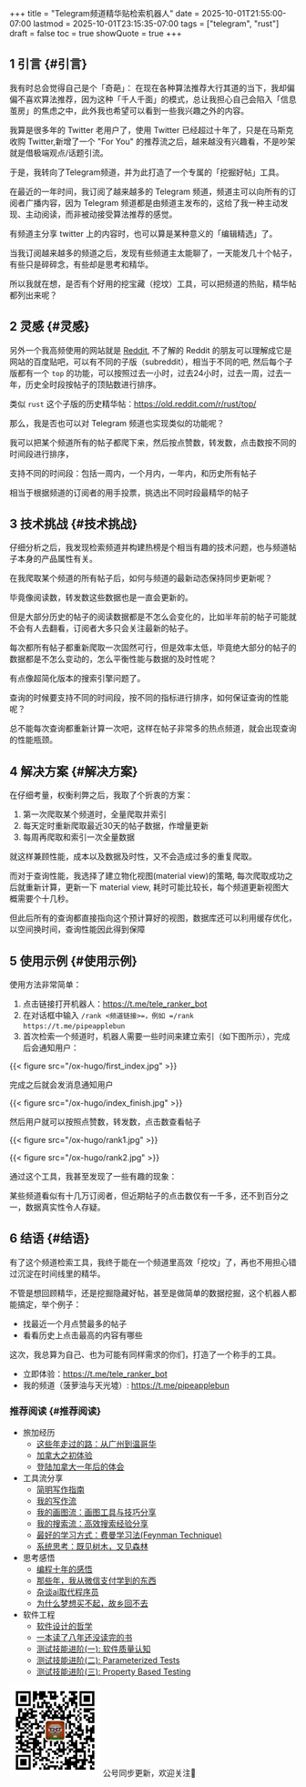 +++
title = "Telegram频道精华贴检索机器人"
date = 2025-10-01T21:55:00-07:00
lastmod = 2025-10-01T23:15:35-07:00
tags = ["telegram", "rust"]
draft = false
toc = true
showQuote = true
+++

## <span class="section-num">1</span> 引言 {#引言}

我有时总会觉得自己是个「奇葩」：
在现在各种算法推荐大行其道的当下，我却偏偏不喜欢算法推荐，因为这种「千人千面」的模式，总让我担心自己会陷入「信息茧房」的焦虑之中，此外我也希望可以看到一些我兴趣之外的内容。

我算是很多年的 Twitter 老用户了，使用 Twitter 已经超过十年了，只是在马斯克收购 Twitter,新增了一个 "For You" 的推荐流之后，越来越没有兴趣看，不是吵架就是借极端观点/话题引流。

于是，我转向了Telegram频道，并为此打造了一个专属的「挖掘好帖」工具。

在最近的一年时间，我订阅了越来越多的 Telegram 频道，频道主可以向所有的订阅者广播内容，因为 Telegram 频道都是由频道主发布的，这给了我一种主动发现、主动阅读，而非被动接受算法推荐的感觉。

有频道主分享 twitter 上的内容时，也可以算是某种意义的「编辑精选」了。

当我订阅越来越多的频道之后，发现有些频道主太能聊了，一天能发几十个帖子，有些只是碎碎念，有些却是思考和精华。

所以我就在想，是否有个好用的挖宝藏（挖坟）工具，可以把频道的热贴，精华帖都列出来呢？


## <span class="section-num">2</span> 灵感 {#灵感}

另外一个我高频使用的网站就是 [Reddit](https://old.reddit.com), 不了解的 Reddit 的朋友可以理解成它是网站的百度贴吧，可以有不同的子版（subreddit），相当于不同的吧, 然后每个子版都有一个 `top` 的功能，可以按照过去一小时，过去24小时，过去一周，过去一年，历史全时段按帖子的顶贴数进行排序。

类似 `rust` 这个子版的历史精华帖：<https://old.reddit.com/r/rust/top/>

那么，我是否也可以对 Telegram 频道也实现类似的功能呢？

我可以把某个频道所有的帖子都爬下来，然后按点赞数，转发数，点击数按不同的时间段进行排序，

支持不同的时间段：包括一周内，一个月内，一年内，和历史所有帖子

相当于根据频道的订阅者的用手投票，挑选出不同时段最精华的帖子


## <span class="section-num">3</span> 技术挑战 {#技术挑战}

仔细分析之后，我发现检索频道并构建热榜是个相当有趣的技术问题，也与频道帖子本身的产品属性有关。

在我爬取某个频道的所有帖子后，如何与频道的最新动态保持同步更新呢？

毕竟像阅读数，转发数这些数据也是一直会更新的。

但是大部分历史的帖子的阅读数据都是不怎么会变化的，比如半年前的帖子可能就不会有人去翻看，订阅者大多只会关注最新的帖子。

每次都所有帖子都重新爬取一次固然可行，但是效率太低，毕竟绝大部分的帖子的数据都是不怎么变动的，怎么平衡性能与数据的及时性呢？

有点像超简化版本的搜索引擎问题了。

查询的时候要支持不同的时间段，按不同的指标进行排序，如何保证查询的性能呢？

总不能每次查询都重新计算一次吧，这样在帖子非常多的热点频道，就会出现查询的性能瓶颈。


## <span class="section-num">4</span> 解决方案 {#解决方案}

在仔细考量，权衡利弊之后，我取了个折衷的方案：

1.  第一次爬取某个频道时，全量爬取并索引
2.  每天定时重新爬取最近30天的帖子数据，作增量更新
3.  每周再爬取和索引一次全量数据

就这样兼顾性能，成本以及数据及时性，又不会造成过多的重复爬取。

而对于查询性能，我选择了建立物化视图(material view)的策略, 每次爬取成功之后就重新计算，更新一下 material view, 耗时可能比较长，每个频道更新视图大概需要个十几秒。

但此后所有的查询都直接指向这个预计算好的视图，数据库还可以利用缓存优化，以空间换时间，查询性能因此得到保障


## <span class="section-num">5</span> 使用示例 {#使用示例}

使用方法非常简单：

1.  点击链接打开机器人：<https://t.me/tele_ranker_bot>
2.  在对话框中输入 `/rank <频道链接>=，例如 =/rank https://t.me/pipeapplebun`
3.  首次检索一个频道时，机器人需要一些时间来建立索引（如下图所示），完成后会通知用户：

{{< figure src="/ox-hugo/first_index.jpg" >}}

完成之后就会发消息通知用户

{{< figure src="/ox-hugo/index_finish.jpg" >}}

然后用户就可以按照点赞数，转发数，点击数查看帖子

{{< figure src="/ox-hugo/rank1.jpg" >}}

{{< figure src="/ox-hugo/rank2.jpg" >}}

通过这个工具，我甚至发现了一些有趣的现象：

某些频道看似有十几万订阅者，但近期帖子的点击数仅有一千多，还不到百分之一，数据真实性令人存疑。


## <span class="section-num">6</span> 结语 {#结语}

有了这个频道检索工具，我终于能在一个频道里高效「挖坟」了，再也不用担心错过沉淀在时间线里的精华。

不管是想回顾精华，还是挖掘隐藏好帖，甚至是做简单的数据挖掘，这个机器人都能搞定，举个例子：

-   找最近一个月点赞最多的帖子
-   看看历史上点击最高的内容有哪些

这次，我总算为自己、也为可能有同样需求的你们，打造了一个称手的工具。

-   立即体验：<https://t.me/tele_ranker_bot>
-   我的频道（菠萝油与天光墟）: <https://t.me/pipeapplebun>


### 推荐阅读 {#推荐阅读}

-   旅加经历
    -   [这些年走过的路：从广州到温哥华](https://ramsayleung.github.io/zh/post/2023/%E8%BF%99%E4%BA%9B%E5%B9%B4%E8%B5%B0%E8%BF%87%E7%9A%84%E8%B7%AF_%E4%BB%8E%E5%B9%BF%E5%B7%9E%E5%88%B0%E6%B8%A9%E5%93%A5%E5%8D%8E/)
    -   [加拿大之初体验](https://ramsayleung.github.io/zh/post/2023/%E5%8A%A0%E6%8B%BF%E5%A4%A7%E4%B9%8B%E5%88%9D%E4%BD%93%E9%AA%8C/)
    -   [登陆加拿大一年后的体会](https://ramsayleung.github.io/zh/post/2024/%E7%99%BB%E9%99%86%E5%8A%A0%E6%8B%BF%E5%A4%A7%E4%B8%80%E5%B9%B4%E7%9A%84%E4%BD%93%E4%BC%9A/)
-   工具流分享
    -   [简明写作指南](https://ramsayleung.github.io/zh/post/2024/%E7%AE%80%E6%98%8E%E5%86%99%E4%BD%9C%E6%8C%87%E5%8D%97/)
    -   [我的写作流](https://ramsayleung.github.io/zh/post/2023/%E6%88%91%E7%9A%84%E5%86%99%E4%BD%9C%E6%B5%81/)
    -   [我的画图流：画图工具与技巧分享](https://ramsayleung.github.io/zh/post/2023/%E6%88%91%E7%9A%84%E7%94%BB%E5%9B%BE%E6%B5%81/)
    -   [我的搜索流：高效搜索经验分享](https://ramsayleung.github.io/zh/post/2023/%E6%88%91%E7%9A%84%E6%90%9C%E7%B4%A2%E6%B5%81/)
    -   [最好的学习方式：费曼学习法(Feynman Technique)](https://ramsayleung.github.io/zh/post/2022/feynman_technique/)
    -   [系统思考：既见树木，又见森林](https://ramsayleung.github.io/zh/post/2021/%E7%B3%BB%E7%BB%9F%E6%80%9D%E8%80%83/)
-   思考感悟
    -   [编程十年的感悟](https://ramsayleung.github.io/zh/post/2024/%E7%BC%96%E7%A8%8B%E5%8D%81%E5%B9%B4%E7%9A%84%E6%84%9F%E6%82%9F/)
    -   [那些年，我从微信支付学到的东西](https://ramsayleung.github.io/zh/post/2023/%E4%BB%8E%E5%BE%AE%E4%BF%A1%E6%94%AF%E4%BB%98%E7%A6%BB%E7%BA%BF_%E6%88%91%E5%B8%A6%E8%B5%B0%E4%BA%86%E4%BB%80%E4%B9%88/)
    -   [杂谈ai取代程序员](https://ramsayleung.github.io/zh/post/2025/%E6%9D%82%E8%B0%88ai%E5%8F%96%E4%BB%A3%E7%A8%8B%E5%BA%8F%E5%91%98/)
    -   [为什么梦想买不起，故乡回不去](https://ramsayleung.github.io/zh/post/2023/%E7%BD%AE%E8%BA%AB%E4%BA%8B%E5%86%85/)
-   软件工程
    -   [软件设计的哲学](https://ramsayleung.github.io/zh/post/2025/a_philosophy_of_software_design/)
    -   [一本读了八年还没读完的书](https://ramsayleung.github.io/zh/post/2025/structure_and_interpretation_of_computer_programs/)
    -   [测试技能进阶(一): 软件质量认知](https://ramsayleung.github.io/zh/post/2024/%E6%B5%8B%E8%AF%95%E6%8A%80%E8%83%BD%E8%BF%9B%E9%98%B6%E4%B8%80_%E8%BD%AF%E4%BB%B6%E8%B4%A8%E9%87%8F%E8%AE%A4%E7%9F%A5/)
    -   [测试技能进阶(二): Parameterized Tests](https://ramsayleung.github.io/zh/post/2024/%E6%B5%8B%E8%AF%95%E6%8A%80%E8%83%BD%E8%BF%9B%E9%98%B6%E4%BA%8C_parameterized_tests/)
    -   [测试技能进阶(三): Property Based Testing](https://ramsayleung.github.io/zh/post/2024/%E6%B5%8B%E8%AF%95%E6%8A%80%E8%83%BD%E8%BF%9B%E9%98%B6%E4%B8%89_property_based_testing/)

<div class="qr-container" center>

<img src="/ox-hugo/qrcode_gh_e06d750e626f_1.jpg" alt="qrcode_gh_e06d750e626f_1.jpg" class="qr-container" width="160px" height="160px" center="t" />
公号同步更新，欢迎关注👻

</div>
